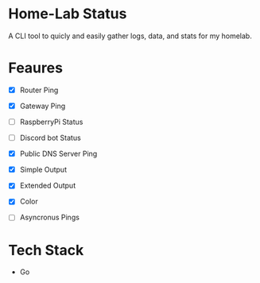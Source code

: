# Home-Lab Status

A CLI tool to quicly and easily gather logs, data, and stats for my homelab. 

# Feaures

- [x] Router Ping
- [x] Gateway Ping
- [ ] RaspberryPi Status
- [ ] Discord bot Status
- [x] Public DNS Server Ping

- [x] Simple Output
- [x] Extended Output
- [x] Color


- [ ] Asyncronus Pings

# Tech Stack

- Go
